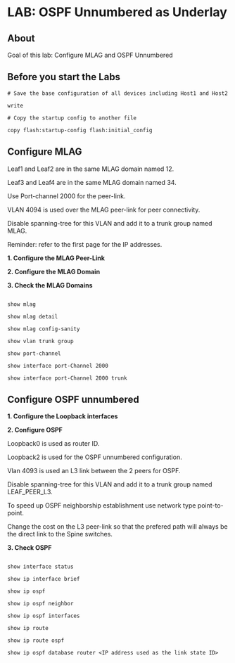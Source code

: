 # LAB: OSPF Unnumbered as Underlay

## About

Goal of this lab: Configure MLAG and OSPF Unnumbered

## Before you start the Labs


```cli
# Save the base configuration of all devices including Host1 and Host2

write

# Copy the startup config to another file

copy flash:startup-config flash:initial_config

```

## Configure MLAG

Leaf1 and Leaf2 are in the same MLAG domain named 12.

Leaf3 and Leaf4 are in the same MLAG domain named 34.

Use Port-channel 2000 for the peer-link.

VLAN 4094 is used over the MLAG peer-link for peer connectivity.

Disable spanning-tree for this VLAN and add it to a trunk group named MLAG.

Reminder: refer to the first page for the IP addresses.

__1. Configure the MLAG Peer-Link__

__2. Configure the MLAG Domain__

__3. Check the MLAG Domains__

```cli

show mlag

show mlag detail

show mlag config-sanity

show vlan trunk group

show port-channel

show interface port-Channel 2000

show interface port-Channel 2000 trunk

```

## Configure OSPF unnumbered

__1. Configure the Loopback interfaces__

__2. Configure OSPF__

Loopback0 is used as router ID.

Loopback2 is used for the OSPF unnumbered configuration.

Vlan 4093 is used an L3 link between the 2 peers for OSPF.

Disable spanning-tree for this VLAN and add it to a trunk group named LEAF_PEER_L3.

To speed up OSPF neighborship establishment use network type point-to-point.

Change the cost on the L3 peer-link so that the prefered path will always be the direct link to the Spine switches.

__3. Check OSPF__

```cli

show interface status

show ip interface brief

show ip ospf

show ip ospf neighbor

show ip ospf interfaces

show ip route

show ip route ospf

show ip ospf database router <IP address used as the link state ID>

```
